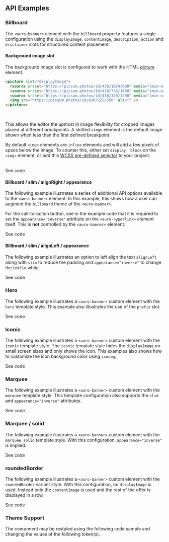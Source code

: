 <!-- AURO-GENERATED-CONTENT:START (FILE:src=../docs/api.md) -->
<!-- AURO-GENERATED-CONTENT:END -->

## API Examples

### Billboard

The `<auro-banner>` element with the `billboard` property features a single configuration using the `displayImage`, `contentImage`, `description`, `action` and `disclaimer` slots for structured content placement.

#### Background image slot

The background image slot is configured to work with the HTML [picture](https://developer.mozilla.org/en-US/docs/Web/HTML/Element/picture) element.

```html
<picture slot="displayImage">
  <source srcset="https://picsum.photos/id/430/1024/600" media="(min-width: 736px)">
  <source srcset="https://picsum.photos/id/430/736/1400" media="(min-width: 375px)">
  <source srcset="https://picsum.photos/id/430/320/1200" media="(min-width: 320px)">
  <img src="https://picsum.photos/id/430/225/550" alt="" />
</picture>
```
<br>

This allows the editor the upmost in image flexibility for cropped images placed at different breakpoints. A slotted `<img>` element is the default image shown when less than the first defined breakpoint.

By default `<img>` elements are `inline` elements and will add a few pixels of space below the image. To counter this, either set `display: block` on the `<img>` element, or add this [WCSS pre-defined selector](https://alaskaairlines.github.io/WebCoreStyleSheets/#core-css-#{$sym}#{$prefix}picture#{$scope}) to your project.<br><br>

<div class="exampleWrapper">
  <!-- AURO-GENERATED-CONTENT:START (FILE:src=../apiExamples/basic.html) -->
  <!-- AURO-GENERATED-CONTENT:END -->
</div>

<auro-accordion alignRight>
  <span slot="trigger">See code</span>

<!-- AURO-GENERATED-CONTENT:START (CODE:src=../apiExamples/basic.html) -->
<!-- AURO-GENERATED-CONTENT:END -->

</auro-accordion>

#### Billboard / slim / alignRight / appearance

The following example illustrates a series of additional API options available to the `<auro-banner>` element. In this example, this shows how a user can augment the `billboard` theme of the `<auro-banner>`.

For the call-to-action button, see in the example code that it is required to set the `appearance="inverse"` attribute on the `<auro-hyperlink>` element itself. This is **not** controlled by the `<auro-banner>` element.

<div class="exampleWrapper">
  <!-- AURO-GENERATED-CONTENT:START (FILE:src=../apiExamples/billboardSeries.html) -->
  <!-- AURO-GENERATED-CONTENT:END -->
</div>

<auro-accordion alignRight>
  <span slot="trigger">See code</span>

<!-- AURO-GENERATED-CONTENT:START (CODE:src=../apiExamples/billboardSeries.html) -->
<!-- AURO-GENERATED-CONTENT:END -->

</auro-accordion>

#### Billboard / slim / alignLeft / appearance

The following example illustrates an option to left align the text `alignLeft` along with `slim` to reduce the padding and `appearance="inverse"` to change the text to white.

<div class="exampleWrapper">
  <!-- AURO-GENERATED-CONTENT:START (FILE:src=../apiExamples/billboardSeriesLeft.html) -->
  <!-- AURO-GENERATED-CONTENT:END -->
</div>

<auro-accordion alignRight>
  <span slot="trigger">See code</span>

<!-- AURO-GENERATED-CONTENT:START (CODE:src=../apiExamples/billboardSeriesLeft.html) -->
<!-- AURO-GENERATED-CONTENT:END -->

</auro-accordion>

### Hero

The following example illustrates a `<auro-banner>` custom element with the `hero` template style. This example also illustrates the use of the `prefix` slot.

<div class="exampleWrapper">
  <!-- AURO-GENERATED-CONTENT:START (FILE:src=../apiExamples/hero.html) -->
  <!-- AURO-GENERATED-CONTENT:END -->
</div>

<auro-accordion alignRight>
  <span slot="trigger">See code</span>

<!-- AURO-GENERATED-CONTENT:START (CODE:src=../apiExamples/hero.html) -->
<!-- AURO-GENERATED-CONTENT:END -->

</auro-accordion>

### Iconic

The following example illustrates a `<auro-banner>` custom element with the `iconic` template style.  The `iconic` template style hides the `displayImage` on small screen sizes and only shows the icon.  This examples also shows how to customize the icon background color using `iconbg`.

<div class="exampleWrapper">
  <!-- AURO-GENERATED-CONTENT:START (FILE:src=../apiExamples/iconic.html) -->
  <!-- AURO-GENERATED-CONTENT:END -->
</div>

<auro-accordion alignRight>
  <span slot="trigger">See code</span>

<!-- AURO-GENERATED-CONTENT:START (CODE:src=../apiExamples/iconic.html) -->
<!-- AURO-GENERATED-CONTENT:END -->

</auro-accordion>

### Marquee

The following example illustrates a `<auro-banner>` custom element with the `marquee` template style. This template configuration also supports the `slim` and `appearance="inverse"` attributes.

<div class="exampleWrapper">
  <!-- AURO-GENERATED-CONTENT:START (FILE:src=../apiExamples/marquee.html) -->
  <!-- AURO-GENERATED-CONTENT:END -->
</div>

<auro-accordion alignRight>
  <span slot="trigger">See code</span>

<!-- AURO-GENERATED-CONTENT:START (CODE:src=../apiExamples/marquee.html) -->
<!-- AURO-GENERATED-CONTENT:END -->

</auro-accordion>

### Marquee / solid

The following example illustrates a `<auro-banner>` custom element with the `marquee solid` template style. With this configuration, `appearance="inverse"` is implied.

<div class="exampleWrapper">
  <!-- AURO-GENERATED-CONTENT:START (FILE:src=../apiExamples/marqueeSolid.html) -->
  <!-- AURO-GENERATED-CONTENT:END -->
</div>

<auro-accordion alignRight>
  <span slot="trigger">See code</span>

<!-- AURO-GENERATED-CONTENT:START (CODE:src=../apiExamples/marqueeSolid.html) -->
<!-- AURO-GENERATED-CONTENT:END -->

</auro-accordion>

### roundedBorder

The following example illustrates a `<auro-banner>` custom element with the `roundedBorder` variant style. With this configuration, no `displayImage` is used. Instead only the `contentImage` is used and the rest of the offer is displayed in a row.

<div class="exampleWrapper">
  <!-- AURO-GENERATED-CONTENT:START (FILE:src=../apiExamples/roundedBorder.html) -->
  <!-- AURO-GENERATED-CONTENT:END -->
</div>

<auro-accordion alignRight>
  <span slot="trigger">See code</span>

<!-- AURO-GENERATED-CONTENT:START (CODE:src=../apiExamples/roundedBorder.html) -->
<!-- AURO-GENERATED-CONTENT:END -->

</auro-accordion>

### Theme Support

The component may be restyled using the following code sample and changing the values of the following token(s).

<!-- AURO-GENERATED-CONTENT:START (CODE:src=../src/styles/tokens.scss) -->
<!-- AURO-GENERATED-CONTENT:END -->
